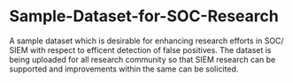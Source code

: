 # Sample-Dataset-for-SOC-Research
A sample dataset which is desirable for enhancing research efforts in SOC/ SIEM with respect to efficent detection of false positives. The dataset is being uploaded for all research community so that SIEM research can be supported and improvements within the same can be solicited. 
